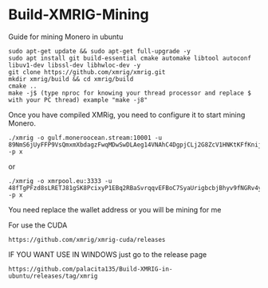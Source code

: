 # Build-XMRIG-Mining

Guide for mining Monero in ubuntu


	sudo apt-get update && sudo apt-get full-upgrade -y
	sudo apt install git build-essential cmake automake libtool autoconf libuv1-dev libssl-dev libhwloc-dev -y
  	git clone https://github.com/xmrig/xmrig.git
  	mkdir xmrig/build && cd xmrig/build
  	cmake .. 
  	make -j$ (type nproc for knowing your thread processor and replace $ with your PC thread) example "make -j8"
 
 Once you have compiled XMRig, you need to configure it to start mining Monero.
 
	./xmrig -o gulf.moneroocean.stream:10001 -u 89NmS6jUyFFP9VsQmxmXbdagzFwqMDwSwDLAeg14VNAhC4DgpjCLj2G8ZcV1HNKtKFfKnijPBSMvweWmnrxf1x9jCH3BJb5 -p x
or

	./xmrig -o xmrpool.eu:3333 -u 48fTgPFzd8sLRETJ81gSK8PcixyP1EBq2RBaSvrqqvEFBoC7SyaUrigbcbjBhyv9fNGRv4yW6yGapdanipHEPFEQ3rXWvSs -p x

You need replace the wallet address or you will be mining for me

For use the CUDA

	https://github.com/xmrig/xmrig-cuda/releases

 IF YOU WANT USE IN WINDOWS
 just go to the release page

 	https://github.com/palacita135/Build-XMRIG-in-ubuntu/releases/tag/xmrig

